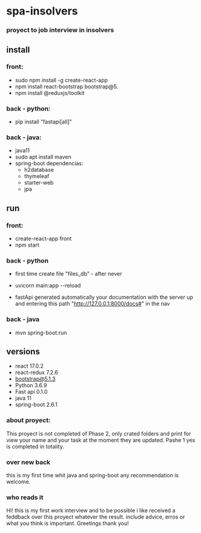 # spa-insolvers

### proyect to job interview in insolvers 


## install


### front: 

* sudo npm install -g create-react-app
* npm install react-bootstrap bootstrap@5.
* npm install @reduxjs/toolkit



### back - python:

* pip install "fastapi[all]"


### back - java:

* java11
* sudo apt install maven 
* spring-boot dependencias: 
  * h2database
  * thymeleaf 
  * starter-web
  * jpa

## run 

### front: 
* create-react-app front 
* npm start

### back - python
* first time create file "files_db" - after never
* uvicorn main:app --reload


* fastApi generated automatically your documentation with the server up and entering this path "http://127.0.0.1:8000/docs#" in the nav 

### back - java
* mvn spring-boot:run

## versions 
* react 17.0.2
* react-redux 7.2.6
* bootstrap@5.1.3
* Python 3.6.9
* Fast api 0.1.0 
* java 11
* spring-boot 2.6.1

### about proyect: 
This proyect is not completed of Phase 2, only crated folders and print for view your name and  your task at the moment they are updated. Pashe 1 yes is completed in totality. 

### over new back
this is my first time whit java and spring-boot any recommendation is welcome. 

### who reads it 
Hi! this is my first work interview and to be possible i like  received a feddback over this proyect whatever the result. include advice, erros or what you think is important. Greetings thank you!
